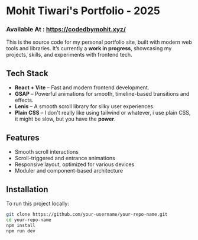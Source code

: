 # Mohit Tiwari's Portfolio - 2025
### Available At : https://codedbymohit.xyz/

This is the source code for my personal portfolio site, built with modern web tools and libraries. It’s currently a **work in progress**, showcasing my projects, skills, and experiments with frontend tech.

## Tech Stack

- **React + Vite** – Fast and modern frontend development.
- **GSAP** – Powerful animations for smooth, timeline-based transitions and effects.
- **Lenis** – A smooth scroll library for silky user experiences.
- **Plain CSS** – I don't really like using tailwind or whatever, i use plain CSS, it might be slow, but you have the **power**.

## Features

- Smooth scroll interactions
- Scroll-triggered and entrance animations
- Responsive layout, optimized for various devices
- Moduler and component-based architecture

## Installation

To run this project locally:

```bash
git clone https://github.com/your-username/your-repo-name.git
cd your-repo-name
npm install
npm run dev
